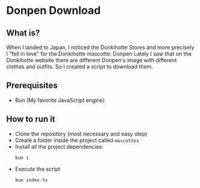 # Donpen Download
## What is?
When I landed to Japan, I noticed the Donkihotte Stores and more precisely I "fell in love" for the Donkihotte mascotte: Donpen
Lately I saw that on the Donkihotte website there are different Donpen's image with different clothes and outfits.
So I created a script to download them.

## Prerequisites
- Bun (My favorite JavaScript engine)

## How to run it
- Clone the repository (most necessary and easy step)
- Create a folder inside the project called `mascottes`
- Install all the project dependencies:
  ```
  bun i
  ```
- Execute the script
  ```
  bun index.ts
  ```

